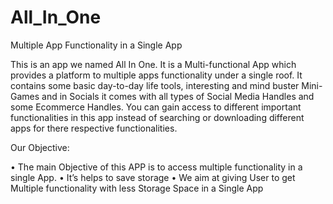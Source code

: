 # All_In_One
Multiple App Functionality in a Single App


This is an app we named All In One. It is a Multi-functional App which provides a platform to multiple apps functionality under a single roof. 
It contains some basic day-to-day life tools, interesting and mind buster Mini-Games and in Socials it comes with all types of Social Media Handles and some Ecommerce Handles.
You can gain access to different important functionalities in this app instead of searching or downloading different apps for there respective functionalities. 



Our Objective:

•	The main Objective of this APP is to access multiple functionality in a single App.
•	It’s helps to save storage 
•	We aim at giving User to get Multiple functionality with less Storage Space in a Single App

